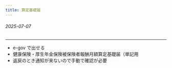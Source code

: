 ```yaml
---
title: 算定基礎届
---
```


###### 2025-07-07

---

- e-gov で出せる
- 健康保険・厚生年金保険被保険者報酬月額算定基礎届（単記用
- 返戻のとき通知が来ないので手動で確認が必要
